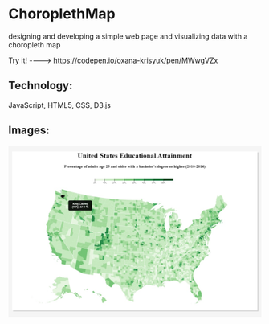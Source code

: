 # ChoroplethMap
designing and developing a simple web page and visualizing data with a choropleth map

Try it! ----> https://codepen.io/oxana-krisyuk/pen/MWwgVZx

## Technology:
JavaScript, HTML5, CSS, D3.js

## Images: 

![alt text](https://github.com/OxanaK/ChoroplethMap/blob/master/example_photos/map.jpg)
